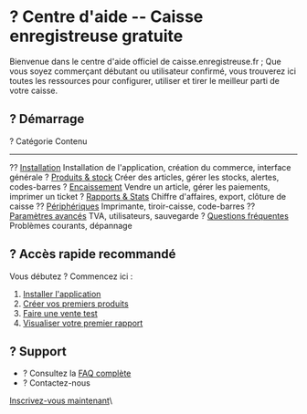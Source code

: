 # ? Centre d'aide -- Caisse enregistreuse gratuite

Bienvenue dans le centre d'aide officiel de caisse.enregistreuse.fr ; Que vous soyez commerçant débutant ou utilisateur confirmé, vous trouverez ici toutes les ressources pour configurer, utiliser et tirer le meilleur parti de votre caisse.

## ? Démarrage

  ? Catégorie                             Contenu
  ---------------------------------------- --------------------------------------------------------------------------
  ?? [Installation](/installation.md)     Installation de l\'application, création du commerce, interface générale
  ? [Produits & stock](/produits.md)     Créer des articles, gérer les stocks, alertes, codes-barres
  ? [Encaissement](/encaissement.md)     Vendre un article, gérer les paiements, imprimer un ticket
  ? [Rapports & Stats](/rapports.md)     Chiffre d\'affaires, export, clôture de caisse
  ?? [Périphériques](/peripheriques.md)   Imprimante, tiroir-caisse, code-barres
  ?? [Paramètres avancés](/avance.md/)     TVA, utilisateurs, sauvegarde
  ? [Questions fréquentes](/FAQ.md/)      Problèmes courants, dépannage

## ? Accès rapide recommandé

Vous débutez ? Commencez ici :

1.  [Installer l\'application](/installation.md/)
2.  [Créer vos premiers produits](/produits.md/)
3.  [Faire une vente test](/encaissement.md/)
4.  [Visualiser votre premier rapport](/rapports.md/)

## ? Support

- ? Consultez la [FAQ complète](/FAQ.md/)
- ?
  Contactez-nous

[Inscrivez-vous maintenant](/)\
